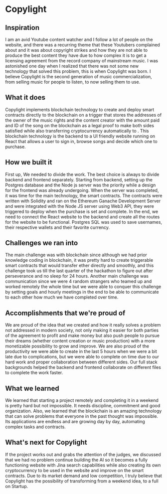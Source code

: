 # Copylight
## Inspiration
I am an avid Youtube content watcher and I follow a lot of people on the website, and there was a recurring theme that these Youtubers complained about and it was about copyright strikes and how they are not able to produce the best content they have due to how complex it is to get a licensing agreement from the record company of mainstream music. I was astonished one day when I realized that there was not some new technology that solved this problem, this is when Copylight was born. I believe Copylight is the second generation of music commercialization, from selling music for people to listen, to now selling them to use.
## What it does
Copylight implements blockchain technology to create and deploy smart contracts directly to the blockchain on a trigger that stores the addresses of the owner of the music rights and the content creator with the amount paid and ID of the song on the blockchain as a legal proof to make both sides satisfied while also transferring cryptocurrency automatically to . This blockchain technology is the backend to a UI friendly website running on React that allows a user to sign in, browse songs and decide which one to purchase.
## How we built it
First up, We needed to divide the work. The best choice is always to divide backend and frontend separately. Starting from backend, setting up the Postgres database and the Node js server was the priority while a design for the frontend was already undergoing. When the server was completed, it was time for the main technology, the smart contracts. The contracts were written with Solidity and ran on the Ethereum Ganache Development Server and were integrated with the Node JS server using Web3 API, they were triggered to deploy when the purchase is set and complete. In the end, we need to connect the React website to the backend and create all the routes for the website to be functional. Postgres SQL was used to save usernames, their respective wallets and their favorite currency. 
## Challenges we ran into
The main challenge was with blockchain since although we had prior knowledge coding in blockchain, it was pretty hard to create triggerable smart contracts that would transfer ether directly and smoothly, and this challenge took us till the last quarter of the hackathon to figure out after perseverance and no sleep for 24 hours. 
Another main challenge was communication since we were 4 random strangers who teamed up and worked remotely the whole time but we were able to conquer this challenge by setting goals and hourly meetings in the end to be able to communicate to each other how much we have completed over time.
## Accomplishments that we're proud of
We are proud of the idea that we created and how it really solves a problem not addressed in modern society, not only making it easier for both parties of the agreement to profit and make money but also push people to pursue their dreams (whether content creation or music production) with a more monetizable possibility to grow and improve. 
We are also proud of the productivity we were able to create in the last 5 hours when we were a bit late due to complications, but we were able to complete on time due to our hard work and proper collaboration between different sides. Our full stack backgrounds helped the backend and frontend collaborate on different files to complete the work faster.
## What we learned
We learned that starting a project remotely and completing it in a weekend is pretty hard but not impossible. It needs discipline, commitment and good organization. Also, we learned that the blockchain is an amazing technology that can solve problems that everyone in the past thought was impossible. Its applications are endless and are growing day by day, automating complex tasks and contracts.
## What's next for Copylight
If the project works out and grabs the attention of the judges, we discussed that we had no problem continue building the AI so it becomes a fully functioning website with Jina search capabilities while also creating its own cryptocurrency to be used in the website and improve on the smart contracts. 
Due to its market demand and low competition, I truly believe that Copylight has the possibility of transforming from a weekend idea, to a full on Startup.
